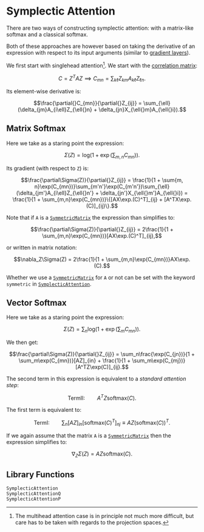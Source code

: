 # Symplectic Attention

There are two ways of constructing symplectic attention: with a matrix-like softmax and a classical softmax.

Both of these approaches are however based on taking the derivative of an expression with respect to its input arguments (similar to [gradient layers](@ref "SympNet Gradient Layer")).

We first start with singlehead attention[^1]. We start with the [correlation matrix](@ref "The Attention Layer"):

[^1]: The multihead attention case is in principle not much more difficult, but care has to be taken with regards to the projection spaces.

```math
C = Z^TAZ \implies C_{mn} = \sum_{k\ell}Z_{km}A_{k\ell}Z_{\ell{}n}.
```

Its element-wise derivative is:

```math
\frac{\partial{}C_{mn}}{\partial{}Z_{ij}} = \sum_{\ell}(\delta_{jm}A_{i\ell}Z_{\ell{}n} + \delta_{jn}X_{\ell{}m}A_{\ell{}i}).
```

## Matrix Softmax

Here we take as a staring point the expression:

```math
\Sigma(Z) = \mathrm{log}(1 + \exp(\sum_{m,n}C_{mn})).
```

Its gradient (with respect to ``Z``) is:

```math
\frac{\partial\Sigma(Z)}{\partial{}Z_{ij}} = \frac{1}{1 + \sum{m, n}\exp(C_{mn})}\sum_{m'n'}\exp(C_{m'n'})\sum_{\ell}(\delta_{jm'}A_{i\ell}Z_{\ell{}n'} + \delta_{jn'}X_{\ell{}m'}A_{\ell{}i}) = \frac{1}{1 + \sum_{m,n}\exp(C_{mn})}\{[AX\exp.(C)^T]_{ij} +  [A^TX\exp.(C)]_{ij}\}.
```

Note that if `A` is a [`SymmetricMatrix`](@ref) the expression than simplifies to:

```math
\frac{\partial\Sigma(Z)}{\partial{}Z_{ij}} = 2\frac{1}{1 + \sum_{m,n}\exp(C_{mn})}[AX\exp.(C)^T]_{ij},
```

or written in matrix notation:

```math
\nabla_Z\Sigma(Z) = 2\frac{1}{1 + \sum_{m,n}\exp(C_{mn})}AX\exp.(C).
```

Whether we use a [`SymmetricMatrix`](@ref) for ``A`` or not can be set with the keyword `symmetric` in [`SymplecticAttention`](@ref).

## Vector Softmax

Here we take as a staring point the expression:

```math
\Sigma(Z) = \sum_{n}\mathrm{log}(1 + \exp(\sum_{m}C_{mn})).
```

We then get:

```math
\frac{\partial\Sigma(Z)}{\partial{}Z_{ij}} = \sum_n\frac{\exp(C_{jn})}{1 + \sum_m\exp(C_{mn})}[AZ]_{in} + \frac{1}{1 + \sum_m\exp(C_{mj})}[A^TZ\exp(C)]_{ij}.
```

The second term in this expression is equivalent to a *standard attention step*:

```math
\mathrm{TermII:}\qquad A^TZ\mathrm{softmax}(C).
```

The first term is equivalent to:

```math
\mathrm{TermI:}\qquad \sum_n [AZ]_{in}[\mathrm{softmax}(C)^T]_{nj} \equiv AZ(\mathrm{softmax}(C))^T.
```

If we again assume that the matrix `A` is a [`SymmetricMatrix`](@ref) then the expression simplifies to:

```math
\nabla_Z\Sigma(Z) = AZ\mathrm{softmax}(C).
```

## Library Functions

```@docs
SymplecticAttention
SymplecticAttentionQ
SymplecticAttentionP
```